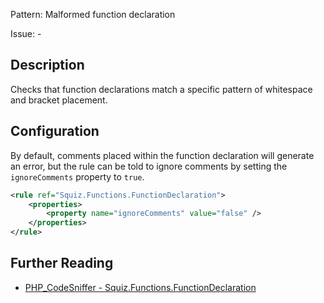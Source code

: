 Pattern: Malformed function declaration

Issue: -

## Description

Checks that function declarations match a specific pattern of whitespace and bracket placement.

## Configuration

By default, comments placed within the function declaration will generate an error, but the rule can be told to ignore comments by setting the `ignoreComments` property to `true`.

```xml
<rule ref="Squiz.Functions.FunctionDeclaration">
    <properties>
        <property name="ignoreComments" value="false" />
    </properties>
</rule>
```

## Further Reading

* [PHP_CodeSniffer - Squiz.Functions.FunctionDeclaration](https://github.com/squizlabs/PHP_CodeSniffer/blob/master/src/Standards/Squiz/Sniffs/Functions/FunctionDeclarationSniff.php)